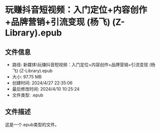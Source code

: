 ﻿# 玩赚抖音短视频：入门定位+内容创作+品牌营销+引流变现 (杨飞) (Z-Library).epub

## 文件信息
- 路径: 新媒体\玩赚抖音短视频：入门定位+内容创作+品牌营销+引流变现 (杨飞) (Z-Library).epub
- 大小: 97.75 MB
- 创建时间: 2024/4/27 22:35:06
- 最后修改时间: 2024/4/10 10:25:24
- 文件类型: .epub

## 文件描述
这是一个.epub类型的文件。

